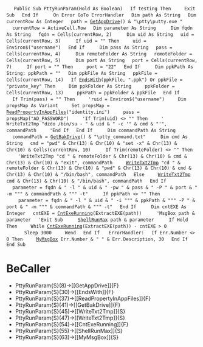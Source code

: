 &nbsp;&nbsp;&nbsp;&nbsp;
`Public Sub PttyRunParam(Hold As Boolean)`
&nbsp;&nbsp;&nbsp;&nbsp;`If testing Then`
&nbsp;&nbsp;&nbsp;&nbsp;&nbsp;&nbsp;&nbsp;&nbsp;`Exit Sub`
&nbsp;&nbsp;&nbsp;&nbsp;`End If`
&nbsp;&nbsp;&nbsp;&nbsp;
&nbsp;&nbsp;&nbsp;&nbsp;`On Error GoTo ErrorHandler`
&nbsp;&nbsp;&nbsp;&nbsp;`Dim path As String`
&nbsp;&nbsp;&nbsp;&nbsp;`Dim currentRow As Integer`
&nbsp;&nbsp;&nbsp;&nbsp;`path = `[`GetAppDrive`](GetAppDrive)`() & "\ptty\putty.exe "`
&nbsp;&nbsp;&nbsp;&nbsp;`currentRow = ActiveCell.Row`
&nbsp;&nbsp;&nbsp;&nbsp;`Dim parameter As String`
&nbsp;&nbsp;&nbsp;&nbsp;
&nbsp;&nbsp;&nbsp;&nbsp;`Dim fqdn As String`
&nbsp;&nbsp;&nbsp;&nbsp;`fqdn = Cells(currentRow, 2)`
&nbsp;&nbsp;&nbsp;&nbsp;
&nbsp;&nbsp;&nbsp;&nbsp;`Dim uid As String`
&nbsp;&nbsp;&nbsp;&nbsp;`uid = Cells(currentRow, 3)`
&nbsp;&nbsp;&nbsp;&nbsp;
&nbsp;&nbsp;&nbsp;&nbsp;`If uid = "" Then`
&nbsp;&nbsp;&nbsp;&nbsp;&nbsp;&nbsp;&nbsp;&nbsp;`uid = Environ$("username")`
&nbsp;&nbsp;&nbsp;&nbsp;`End If`
&nbsp;&nbsp;&nbsp;&nbsp;
&nbsp;&nbsp;&nbsp;&nbsp;`Dim pass As String`
&nbsp;&nbsp;&nbsp;&nbsp;`pass = Cells(currentRow, 4)`
&nbsp;&nbsp;&nbsp;&nbsp;
&nbsp;&nbsp;&nbsp;&nbsp;`Dim remoteFolder As String`
&nbsp;&nbsp;&nbsp;&nbsp;`remoteFolder = Cells(currentRow, 5)`
&nbsp;&nbsp;&nbsp;&nbsp;
&nbsp;&nbsp;&nbsp;&nbsp;`Dim port As String`
&nbsp;&nbsp;&nbsp;&nbsp;`port = Cells(currentRow, 7)`
&nbsp;&nbsp;&nbsp;&nbsp;
&nbsp;&nbsp;&nbsp;&nbsp;`If port = "" Then`
&nbsp;&nbsp;&nbsp;&nbsp;&nbsp;&nbsp;&nbsp;&nbsp;`port = "22"`
&nbsp;&nbsp;&nbsp;&nbsp;`End If`
&nbsp;&nbsp;&nbsp;&nbsp;
&nbsp;&nbsp;&nbsp;&nbsp;`Dim ppkPath As String: ppkPath = ""`
&nbsp;&nbsp;&nbsp;&nbsp;`Dim ppkFile As String`
&nbsp;&nbsp;&nbsp;&nbsp;`ppkFile = Cells(currentRow, 14)`
&nbsp;&nbsp;&nbsp;&nbsp;`If `[`EndsWith`](EndsWith)`(ppkFile, ".ppk") Or ppkFile = "private_key" Then`
&nbsp;&nbsp;&nbsp;&nbsp;&nbsp;&nbsp;&nbsp;&nbsp;`Dim ppkFolder As String`
&nbsp;&nbsp;&nbsp;&nbsp;&nbsp;&nbsp;&nbsp;&nbsp;`ppkFolder = Cells(currentRow, 13)`
&nbsp;&nbsp;&nbsp;&nbsp;&nbsp;&nbsp;&nbsp;&nbsp;`ppkPath = ppkFolder & ppkFile`
&nbsp;&nbsp;&nbsp;&nbsp;`End If`
&nbsp;&nbsp;&nbsp;&nbsp;
&nbsp;&nbsp;&nbsp;&nbsp;`If Trim(pass) = "" Then`
&nbsp;&nbsp;&nbsp;&nbsp;&nbsp;&nbsp;&nbsp;&nbsp;`'ruid = Environ$("username")`
&nbsp;&nbsp;&nbsp;&nbsp;&nbsp;&nbsp;&nbsp;&nbsp;`Dim propsMap As Variant`
&nbsp;&nbsp;&nbsp;&nbsp;&nbsp;&nbsp;&nbsp;&nbsp;`Set propsMap = `[`ReadPropertyInAppFiles`](ReadPropertyInAppFiles)`("identity.ini")`
&nbsp;&nbsp;&nbsp;&nbsp;&nbsp;&nbsp;&nbsp;&nbsp;`pass = propsMap("AD_PASSWORD")`
&nbsp;&nbsp;&nbsp;&nbsp;&nbsp;&nbsp;&nbsp;&nbsp;`'If Trim(uid) <> "" Then`
&nbsp;&nbsp;&nbsp;&nbsp;&nbsp;&nbsp;&nbsp;&nbsp;`'    WriteTxt2Tmp "dzdo /bin/su - " & uid & " -c '" & cmd & "'", commandPath`
&nbsp;&nbsp;&nbsp;&nbsp;&nbsp;&nbsp;&nbsp;&nbsp;`'End If`
&nbsp;&nbsp;&nbsp;&nbsp;`End If`
&nbsp;&nbsp;&nbsp;&nbsp;
&nbsp;&nbsp;&nbsp;&nbsp;`Dim commandPath As String`
&nbsp;&nbsp;&nbsp;&nbsp;`commandPath = `[`GetBakDrive`](GetBakDrive)`() & "\ptty_command.txt"`
&nbsp;&nbsp;&nbsp;&nbsp;
&nbsp;&nbsp;&nbsp;&nbsp;`Dim cmd As String`
&nbsp;&nbsp;&nbsp;&nbsp;`cmd = "pwd" & Chr(13) & Chr(10) & "set -x" & Chr(13) & Chr(10) & Cells(currentRow, 10)`
&nbsp;&nbsp;&nbsp;&nbsp;
&nbsp;&nbsp;&nbsp;&nbsp;`If Trim(remoteFolder) <> "" Then`
&nbsp;&nbsp;&nbsp;&nbsp;&nbsp;&nbsp;&nbsp;&nbsp;`'WriteTxt2Tmp "cd " & remoteFolder & Chr(13) & Chr(10) & cmd & Chr(13) & Chr(10) & "exit", commandPath`
&nbsp;&nbsp;&nbsp;&nbsp;&nbsp;&nbsp;&nbsp;&nbsp;[`WriteTxt2Tmp`](WriteTxt2Tmp)` "cd " & remoteFolder & Chr(13) & Chr(10) & "pwd" & Chr(13) & Chr(10) & cmd & Chr(13) & Chr(10) & "/bin/bash", commandPath`
&nbsp;&nbsp;&nbsp;&nbsp;`Else`
&nbsp;&nbsp;&nbsp;&nbsp;&nbsp;&nbsp;&nbsp;&nbsp;[`WriteTxt2Tmp`](WriteTxt2Tmp)` cmd & Chr(13) & Chr(10) & "/bin/bash", commandPath`
&nbsp;&nbsp;&nbsp;&nbsp;`End If`
&nbsp;&nbsp;&nbsp;&nbsp;
&nbsp;&nbsp;&nbsp;&nbsp;`parameter = fqdn & " -l " & uid & " -pw " & pass & " -P " & port & " -m """ & commandPath & """ -t"`
&nbsp;&nbsp;&nbsp;&nbsp;
&nbsp;&nbsp;&nbsp;&nbsp;`If ppkPath <> "" Then`
&nbsp;&nbsp;&nbsp;&nbsp;&nbsp;&nbsp;&nbsp;&nbsp;`parameter = fqdn & " -l " & uid & " -i """ & ppkPath & """ -P " & port & " -m """ & commandPath & """ -t"`
&nbsp;&nbsp;&nbsp;&nbsp;`End If`
&nbsp;&nbsp;&nbsp;&nbsp;
&nbsp;&nbsp;&nbsp;&nbsp;`Dim cntEXE As Integer`
&nbsp;&nbsp;&nbsp;&nbsp;`cntEXE = `[`CntExeRunning`](CntExeRunning)`(ExtractEXE(path))`
&nbsp;&nbsp;&nbsp;&nbsp;
&nbsp;&nbsp;&nbsp;&nbsp;`'MsgBox path & parameter`
&nbsp;&nbsp;&nbsp;&nbsp;`'Exit Sub`
&nbsp;&nbsp;&nbsp;&nbsp;
&nbsp;&nbsp;&nbsp;&nbsp;[`ShellRunMax`](ShellRunMax)` path & parameter`
&nbsp;&nbsp;&nbsp;&nbsp;
&nbsp;&nbsp;&nbsp;&nbsp;`If Hold Then`
&nbsp;&nbsp;&nbsp;&nbsp;&nbsp;&nbsp;&nbsp;&nbsp;`While `[`CntExeRunning`](CntExeRunning)`(ExtractEXE(path)) - cntEXE > 0`
&nbsp;&nbsp;&nbsp;&nbsp;&nbsp;&nbsp;&nbsp;&nbsp;&nbsp;&nbsp;&nbsp;&nbsp;`Sleep 3000`
&nbsp;&nbsp;&nbsp;&nbsp;&nbsp;&nbsp;&nbsp;&nbsp;`Wend`
&nbsp;&nbsp;&nbsp;&nbsp;`End If`
&nbsp;&nbsp;&nbsp;&nbsp;
`ErrorHandler:`
&nbsp;&nbsp;&nbsp;&nbsp;`If Err.Number <> 0 Then`
&nbsp;&nbsp;&nbsp;&nbsp;&nbsp;&nbsp;&nbsp;&nbsp;[`MyMsgBox`](MyMsgBox)` Err.Number & " " & Err.Description, 30`
&nbsp;&nbsp;&nbsp;&nbsp;`End If`
&nbsp;&nbsp;&nbsp;&nbsp;
`End Sub`


# BeCaller
- PttyRunParam{S}(8)->[[GetAppDrive]]{F}
- PttyRunParam{S}(30)->[[EndsWith]]{F}
- PttyRunParam{S}(37)->[[ReadPropertyInAppFiles]]{F}
- PttyRunParam{S}(41)->[[GetBakDrive]]{F}
- PttyRunParam{S}(45)->[[WriteTxt2Tmp]]{S}
- PttyRunParam{S}(47)->[[WriteTxt2Tmp]]{S}
- PttyRunParam{S}(54)->[[CntExeRunning]]{F}
- PttyRunParam{S}(55)->[[ShellRunMax]]{S}
- PttyRunParam{S}(63)->[[MyMsgBox]]{S}

